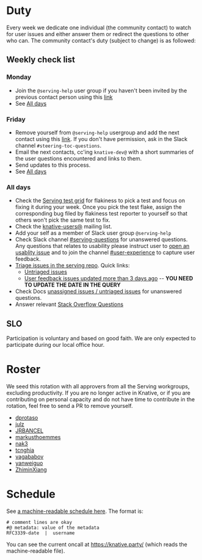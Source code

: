 # Duty

Every week we dedicate one individual (the community contact) to watch for user
issues and either answer them or redirect the questions to other who can. The
community contact's duty (subject to change) is as followed:

## Weekly check list

### Monday

- Join the `@serving-help` user group if you haven't been invited by the
  previous contact person using this
  [link](https://app.slack.com/client/T93ELUK42/browse-user-groups/user_groups/S0186KPJYG4)
- See [All days](#all-days)

### Friday

- Remove yourself from `@serving-help` usergroup and add the next contact using
  this
  [link](https://app.slack.com/client/T93ELUK42/browse-user-groups/user_groups/S0186KPJYG4).
  If you don't have permission, ask in the Slack channel
  `#steering-toc-questions`.
- Email the next contacts, cc'ing `knative-dev@` with a short summaries of the
  user questions encountered and links to them.
- Send updates to this process.
- See [All days](#all-days)

### All days

- Check the [Serving test grid](https://testgrid.knative.dev/serving) for
  flakiness to pick a test and focus on fixing it during your week. Once you
  pick the test flake, assign the corresponding bug filed by flakiness test
  reporter to yourself so that others won't pick the same test to fix.
- Check the
  [knative-users@](https://groups.google.com/forum/#!forum/knative-users)
  mailing list.
- Add your self as a member of Slack user group `@serving-help`
- Check Slack channel
  [#serving-questions](https://knative.slack.com/archives/C0186KU7STW) for
  unanswered questions. Any questions that relates to usability please instruct
  user to
  [open an usablity issue](https://github.com/knative/ux/issues/new?assignees=&labels=kind%2Ffriction-point&template=friction-point-template.md&title=)
  and to join the channel
  [#user-experience](https://knative.slack.com/archives/C01JBD1LSF3) to capture
  user feedback.
- [Triage issues in the serving repo](./TRIAGE.md). Quick links:
  - [Untriaged issues](https://github.com/knative/serving/issues?q=is%3Aissue+is%3Aopen+-label%3Atriage%2Faccepted+-label%3Atriage%2Fneeds-user-input)
  - [User feedback issues updated more than 3 days ago](https://github.com/knative/serving/issues?q=is%3Aissue+is%3Aopen+label%3Atriage%2Fneeds-user-input+updated%3A%3C%3D2021-03-13)
    -- **YOU NEED TO UPDATE THE DATE IN THE QUERY**
- Check Docs
  [unassigned issues / untriaged issues](https://github.com/knative/docs/issues?q=is%3Aopen+is%3Aissue+label%3Akind%2Fserving+label%3Atriage%2Fneeds-eng-input)
  for unanswered questions.
- Answer relevant
  [Stack Overflow Questions](https://stackoverflow.com/questions/tagged/knative-serving?tab=Newest)

## SLO

Participation is voluntary and based on good faith. We are only expected to
participate during our local office hour.

# Roster

We seed this rotation with all approvers from all the Serving workgroups,
excluding productivity. If you are no longer active in Knative, or if you are
contributing on personal capacity and do not have time to contribute in the
rotation, feel free to send a PR to remove yourself.

- [dprotaso](https://github.com/dprotaso)
- [julz](https://github.com/julz)
- [JRBANCEL](https://github.com/JRBANCEL)
- [markusthoemmes](https://github.com/markusthoemmes)
- [nak3](https://github.com/nak3)
- [tcnghia](https://github.com/tcnghia)
- [vagababov](https://github.com/vagababov)
- [yanweiguo](https://github.com/yanweiguo)
- [ZhiminXiang](https://github.com/ZhiminXiang)

# Schedule

See [a machine-readable schedule here](schedule.rotation). The format is:

```
# comment lines are okay
#@ metadata: value of the metadata
RFC3339-date  |  username
```

You can see the current oncall at https://knative.party/ (which reads the
machine-readable file).

